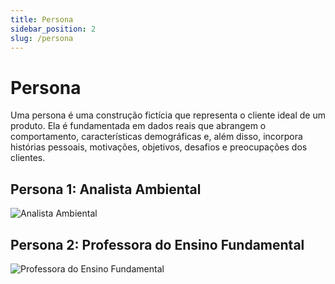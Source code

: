 ```yaml
---
title: Persona
sidebar_position: 2
slug: /persona
---
```


# Persona

Uma persona é uma construção fictícia que representa o cliente ideal de um produto. Ela é fundamentada em dados reais que abrangem o comportamento, características demográficas e, além disso, incorpora histórias pessoais, motivações, objetivos, desafios e preocupações dos clientes.

## Persona 1: Analista Ambiental

![Analista Ambiental](/img/Persona1.png)

## Persona 2: Professora do Ensino Fundamental

![Professora do Ensino Fundamental](/img/Persona2.png)